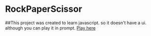 # RockPaperScissor
##This project was created to learn javascript. so it doesn't have a ui. although you can play it in prompt.
[Play here](https://nischhal-hub.github.io/RockPaperScissor/)
